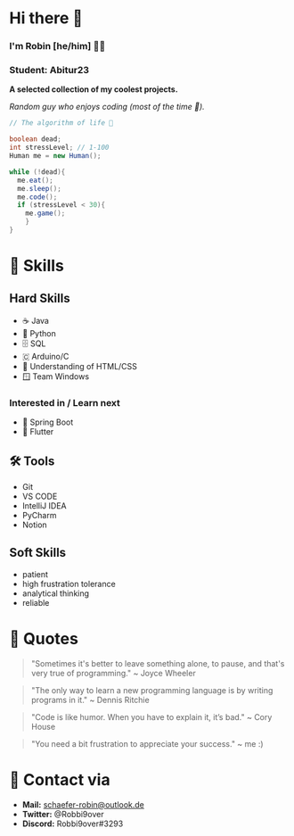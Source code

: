 # Hi there 👋
### I'm Robin [he/him] 🙋‍♂️
### Student: Abitur23

**A selected collection of my coolest projects.**

*Random guy who enjoys coding (most of the time 🥴).*

``` java
// The algorithm of life 🚀

boolean dead;
int stressLevel; // 1-100
Human me = new Human();

while (!dead){
  me.eat();
  me.sleep();
  me.code();
  if (stressLevel < 30){
    me.game();
    }
}
```

# 📖 Skills

## Hard Skills
  - ☕ Java
  - 🐍 Python
  - 🗄️ SQL
  - 🇨 Arduino/C
  - 📄 Understanding of HTML/CSS
  - 🪟 Team Windows

### Interested in / Learn next
  - 🍃 Spring Boot
  - 📱 Flutter

## 🛠️ Tools
  - Git
  - VS CODE
  - IntelliJ IDEA
  - PyCharm
  - Notion

## Soft Skills
  - patient
  - high frustration tolerance
  - analytical thinking
  - reliable

# 💫 Quotes
> "Sometimes it's better to leave something alone, to pause, and that's very true of programming." ~ Joyce Wheeler

> "The only way to learn a new programming language is by writing programs in it." ~ Dennis Ritchie

> "Code is like humor. When you have to explain it, it’s bad." ~ Cory House

> "You need a bit frustration to appreciate your success." ~ me :)

# 📨 Contact via
  - **Mail:** schaefer-robin@outlook.de
  - **Twitter:** @Robbi9over
  - **Discord:** Robbi9over#3293



<!--
**Robbi9over/Robbi9over** is a ✨ _special_ ✨ repository because its `README.md` (this file) appears on your GitHub profile.

Here are some ideas to get you started:

- 🔭 I’m currently working on ...
- 🌱 I’m currently learning ...
- 👯 I’m looking to collaborate on ...
- 🤔 I’m looking for help with ...
- 💬 Ask me about ...
- 📫 How to reach me: ...
- 😄 Pronouns: ...
- ⚡ Fun fact: ...
-->
